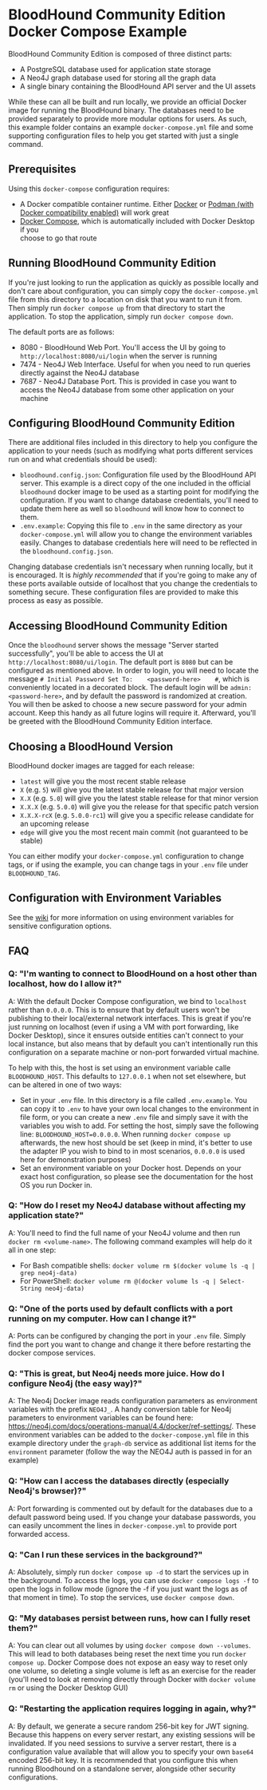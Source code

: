 # BloodHound Community Edition Docker Compose Example

BloodHound Community Edition is composed of three distinct parts:

-   A PostgreSQL database used for application state storage
-   A Neo4J graph database used for storing all the graph data
-   A single binary containing the BloodHound API server and the UI assets

While these can all be built and run locally, we provide an official Docker image for running the BloodHound binary.
The databases need to be provided separately to provide more modular options for users. As such, this example folder
contains an example `docker-compose.yml` file and some supporting configuration files to help you get started with just
a single command.

## Prerequisites

Using this `docker-compose` configuration requires:

-   A Docker compatible container runtime. Either [Docker](https://www.docker.com/) or
    [Podman (with Docker compatibility enabled)](https://www.redhat.com/sysadmin/podman-docker-compose) will work great
-   [Docker Compose](https://docs.docker.com/compose/install/), which is automatically included with Docker Desktop if you\
    choose to go that route

## Running BloodHound Community Edition

If you're just looking to run the application as quickly as possible locally and don't care about configuration, you can
simply copy the `docker-compose.yml` file from this directory to a location on disk that you want to run it from. Then simply
run `docker compose up` from that directory to start the application. To stop the application, simply run `docker compose down`.

The default ports are as follows:

-   8080 - BloodHound Web Port. You'll access the UI by going to `http://localhost:8080/ui/login` when the server is running
-   7474 - Neo4J Web Interface. Useful for when you need to run queries directly against the Neo4J database
-   7687 - Neo4J Database Port. This is provided in case you want to access the Neo4J database from some other application on your machine

## Configuring BloodHound Community Edition

There are additional files included in this directory to help you configure the application to your needs (such as modifying
what ports different services run on and what credentials should be used):

-   `bloodhound.config.json`: Configuration file used by the BloodHound API server. This example is a direct copy of the one included
    in the official `bloodhound` docker image to be used as a starting point for modifying the configuration. If you want to change
    database credentials, you'll need to update them here as well so `bloodhound` will know how to connect to them.
-   `.env.example`: Copying this file to `.env` in the same directory as your `docker-compose.yml` will allow you to change
    the environment variables easily. Changes to database credentials here will need to be reflected in the `bloodhound.config.json`.

Changing database credentials isn't necessary when running locally, but it is encouraged. It is _highly recommended_ that
if you're going to make any of these ports available outside of localhost that you change the credentials to something secure.
These configuration files are provided to make this process as easy as possible.

## Accessing BloodHound Community Edition

Once the `bloodhound` server shows the message "Server started successfully", you'll be able to access the UI at
`http://localhost:8080/ui/login`. The default port is `8080` but can be configured as mentioned above. In order to login,
you will need to locate the message `# Initial Password Set To:    <password-here>    #`, which is conveniently located
in a decorated block. The default login will be `admin:<password-here>`, and by default the password is randomized at creation.
You will then be asked to choose a new secure password for your admin account. Keep this handy as all future logins will
require it. Afterward, you'll be greeted with the BloodHound Community Edition interface.

## Choosing a BloodHound Version

BloodHound docker images are tagged for each release:

-   `latest` will give you the most recent stable release
-   `X` (e.g. `5`) will give you the latest stable release for that major version
-   `X.X` (e.g. `5.0`) will give you the latest stable release for that minor version
-   `X.X.X` (e.g. `5.0.0`) will give you the release for that specific patch version
-   `X.X.X-rcX` (e.g. `5.0.0-rc1`) will give you a specific release candidate for an upcoming release
-   `edge` will give you the most recent main commit (not guaranteed to be stable)

You can either modify your `docker-compose.yml` configuration to change tags, or if using the example, you can change tags
in your `.env` file under `BLOODHOUND_TAG`.

## Configuration with Environment Variables

See the [wiki](https://github.com/SpecterOps/BloodHound/wiki/Using-Environment-Variables-For-Sensitive-Configuration) for
more information on using environment variables for sensitive configuration options.

## FAQ

### Q: "I'm wanting to connect to BloodHound on a host other than localhost, how do I allow it?"

A: With the default Docker Compose configuration, we bind to `localhost` rather than `0.0.0.0`. This is to ensure that by
default users won't be publishing to their local/external network interfaces. This is great if you're just running on localhost
(even if using a VM with port forwarding, like Docker Desktop), since it ensures outside entities can't connect to your local
instance, but also means that by default you can't intentionally run this configuration on a separate machine or non-port forwarded
virtual machine.

To help with this, the host is set using an environment variable calle `BLOODHOUND_HOST`. This defaults to `127.0.0.1` when
not set elsewhere, but can be altered in one of two ways:

-   Set in your `.env` file. In this directory is a file called `.env.example`. You can copy it to `.env` to have your own
local changes to the environment in file form, or you can create a new `.env` file and simply save it with the variables
you wish to add. For setting the host, simply save the following line: `BLOODHOUND_HOST=0.0.0.0`. When running `docker compose up`
afterwards, the new host should be set (keep in mind, it's better to use the adapter IP you wish to bind to in most scenarios,
`0.0.0.0` is used here for demonstration purposes)
-   Set an environment variable on your Docker host. Depends on your exact host configuration, so please see the documentation
for the host OS you run Docker in.

### Q: "How do I reset my Neo4J database without affecting my application state?"

A: You'll need to find the full name of your Neo4J volume and then run `docker rm <volume-name>`. The following command examples
will help do it all in one step:

-   For Bash compatible shells: `docker volume rm $(docker volume ls -q | grep neo4j-data)`
-   For PowerShell: `docker volume rm @(docker volume ls -q | Select-String neo4j-data)`

### Q: "One of the ports used by default conflicts with a port running on my computer. How can I change it?"

A: Ports can be configured by changing the port in your `.env` file. Simply find the port you want to change and change
it there before restarting the docker compose services.

### Q: "This is great, but Neo4j needs more juice. How do I configure Neo4j (the easy way)?"

A: The Neo4j Docker image reads configuration parameters as environment variables with the prefix `NEO4J_`. A handy conversion
table for Neo4j parameters to environment variables can be found here: https://neo4j.com/docs/operations-manual/4.4/docker/ref-settings/.
These environment variables can be added to the `docker-compose.yml` file in this example directory under the `graph-db`
service as additional list items for the `environment` parameter (follow the way the NEO4J auth is passed in for an example)

### Q: "How can I access the databases directly (especially Neo4j's browser)?"

A: Port forwarding is commented out by default for the databases due to a default password being used. If you change your
database passwords, you can easily uncomment the lines in `docker-compose.yml` to provide port forwarded access.

### Q: "Can I run these services in the background?"

A: Absolutely, simply run `docker compose up -d` to start the services up in the background. To access the logs, you can
use `docker compose logs -f` to open the logs in follow mode (ignore the -f if you just want the logs as of that moment in time).
To stop the services, use `docker compose down`.

### Q: "My databases persist between runs, how can I fully reset them?"

A: You can clear out all volumes by using `docker compose down --volumes`. This will lead to both databases being reset
the next time you run `docker compose up`. Docker Compose does not expose an easy way to reset only one volume, so deleting
a single volume is left as an exercise for the reader (you'll need to look at removing directly through Docker with
`docker volume rm` or using the Docker Desktop GUI)

### Q: "Restarting the application requires logging in again, why?"

A: By default, we generate a secure random 256-bit key for JWT signing. Because this happens on every server restart,
any existing sessions will be invalidated. If you need sessions to survive a server restart, there is a configuration
value available that will allow you to specify your own `base64` encoded 256-bit key. It is recommended that you configure
this when running Bloodhound on a standalone server, alongside other security configurations.
